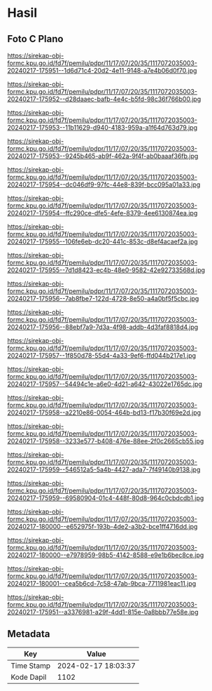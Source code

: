 # Hasil

## Foto C Plano

https://sirekap-obj-formc.kpu.go.id/fd7f/pemilu/pdpr/11/17/07/20/35/1117072035003-20240217-175951--1d6d71c4-20d2-4e11-9148-a7e4b06d0f70.jpg

https://sirekap-obj-formc.kpu.go.id/fd7f/pemilu/pdpr/11/17/07/20/35/1117072035003-20240217-175952--d28daaec-bafb-4e4c-b5fd-98c36f766b00.jpg

https://sirekap-obj-formc.kpu.go.id/fd7f/pemilu/pdpr/11/17/07/20/35/1117072035003-20240217-175953--11b11629-d940-4183-959a-a1f64d763d79.jpg

https://sirekap-obj-formc.kpu.go.id/fd7f/pemilu/pdpr/11/17/07/20/35/1117072035003-20240217-175953--9245b465-ab9f-462a-9f4f-ab0baaaf36fb.jpg

https://sirekap-obj-formc.kpu.go.id/fd7f/pemilu/pdpr/11/17/07/20/35/1117072035003-20240217-175954--dc046df9-97fc-44e8-839f-bcc095a01a33.jpg

https://sirekap-obj-formc.kpu.go.id/fd7f/pemilu/pdpr/11/17/07/20/35/1117072035003-20240217-175954--ffc290ce-dfe5-4efe-8379-4ee6130874ea.jpg

https://sirekap-obj-formc.kpu.go.id/fd7f/pemilu/pdpr/11/17/07/20/35/1117072035003-20240217-175955--106fe6eb-dc20-441c-853c-d8ef4acaef2a.jpg

https://sirekap-obj-formc.kpu.go.id/fd7f/pemilu/pdpr/11/17/07/20/35/1117072035003-20240217-175955--7d1d8423-ec4b-48e0-9582-42e92733568d.jpg

https://sirekap-obj-formc.kpu.go.id/fd7f/pemilu/pdpr/11/17/07/20/35/1117072035003-20240217-175956--7ab8fbe7-122d-4728-8e50-a4a0bf5f5cbc.jpg

https://sirekap-obj-formc.kpu.go.id/fd7f/pemilu/pdpr/11/17/07/20/35/1117072035003-20240217-175956--88ebf7a9-7d3a-4f98-addb-4d3faf8818d4.jpg

https://sirekap-obj-formc.kpu.go.id/fd7f/pemilu/pdpr/11/17/07/20/35/1117072035003-20240217-175957--1f850d78-55d4-4a33-9ef6-ffd044b217e1.jpg

https://sirekap-obj-formc.kpu.go.id/fd7f/pemilu/pdpr/11/17/07/20/35/1117072035003-20240217-175957--54494c1e-a6e0-4d21-a642-43022e1765dc.jpg

https://sirekap-obj-formc.kpu.go.id/fd7f/pemilu/pdpr/11/17/07/20/35/1117072035003-20240217-175958--a2210e86-0054-464b-bd13-f17b30f69e2d.jpg

https://sirekap-obj-formc.kpu.go.id/fd7f/pemilu/pdpr/11/17/07/20/35/1117072035003-20240217-175958--3233e577-b408-476e-88ee-2f0c2665cb55.jpg

https://sirekap-obj-formc.kpu.go.id/fd7f/pemilu/pdpr/11/17/07/20/35/1117072035003-20240217-175959--546512a5-5a4b-4427-ada7-7f49140b9138.jpg

https://sirekap-obj-formc.kpu.go.id/fd7f/pemilu/pdpr/11/17/07/20/35/1117072035003-20240217-175959--69580904-01c4-448f-80d8-964c0cbdcdb1.jpg

https://sirekap-obj-formc.kpu.go.id/fd7f/pemilu/pdpr/11/17/07/20/35/1117072035003-20240217-180000--e652975f-193b-4de2-a3b2-bce1ff4716dd.jpg

https://sirekap-obj-formc.kpu.go.id/fd7f/pemilu/pdpr/11/17/07/20/35/1117072035003-20240217-180000--e7978959-98b5-4142-8588-e9e1b6bec8ce.jpg

https://sirekap-obj-formc.kpu.go.id/fd7f/pemilu/pdpr/11/17/07/20/35/1117072035003-20240217-180001--cea5b6cd-7c58-47ab-9bca-7711981eac11.jpg

https://sirekap-obj-formc.kpu.go.id/fd7f/pemilu/pdpr/11/17/07/20/35/1117072035003-20240217-175951--a3376981-a29f-4dd1-815e-0a8bbb77e58e.jpg


## Metadata

| Key        | Value               |
| ---------- | ------------------- |
| Time Stamp | 2024-02-17 18:03:37 |
| Kode Dapil | 1102                |



